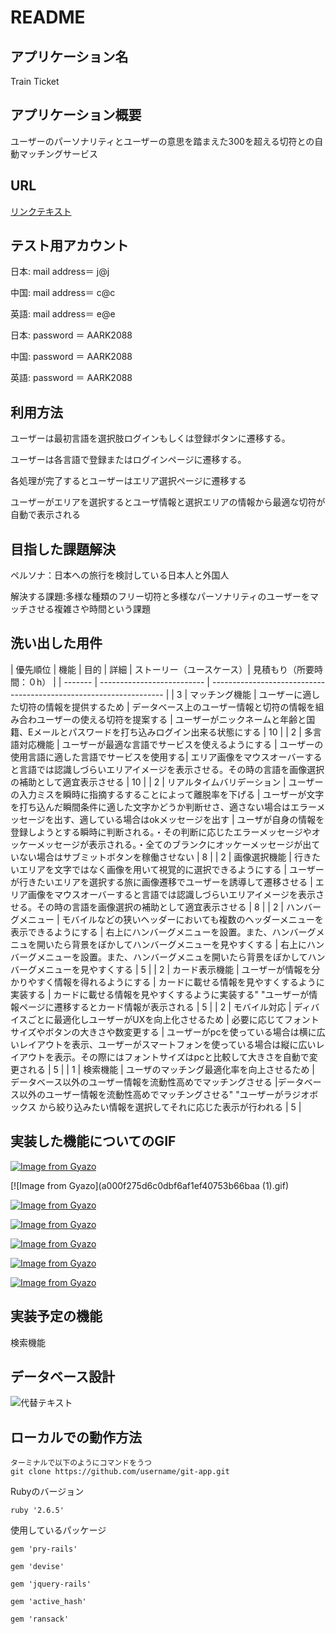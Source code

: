 # README

## アプリケーション名

Train Ticket

## アプリケーション概要

ユーザーのパーソナリティとユーザーの意思を踏まえた300を超える切符との自動マッチングサービス

## URL

[リンクテキスト](URL "タイトル")


## テスト用アカウント

日本: mail address＝ j@j

中国: mail address＝ c@c

英語: mail address＝ e@e

日本: password ＝ AARK2088	

中国: password ＝ AARK2088

英語: password ＝ AARK2088

## 利用方法

ユーザーは最初言語を選択肢ログインもしくは登録ボタンに遷移する。

ユーザーは各言語で登録またはログインページに遷移する。

各処理が完了するとユーザーはエリア選択ページに遷移する

ユーザーがエリアを選択するとユーザ情報と選択エリアの情報から最適な切符が自動で表示される

## 目指した課題解決

ペルソナ：日本への旅行を検討している日本人と外国人

解決する課題:多様な種類のフリー切符と多様なパーソナリティのユーザーをマッチさせる複雑さや時間という課題

## 洗い出した用件

| 優先順位 | 機能                        | 目的                                                                | 詳細 | ストーリー（ユースケース）| 見積もり（所要時間：０h） |
| ------- | -------------------------- | ------------------------------------------------------------------ |
| 3       | マッチング機能               | ユーザーに適した切符の情報を提供するため                                  | データベース上のユーザー情報と切符の情報を組み合わユーザーの使える切符を提案する | ユーザーがニックネームと年齢と国籍、Eメールとパスワードを打ち込みログイン出来る状態にする | 10 | 
| 2       | 多言語対応機能               | ユーザーが最適な言語でサービスを使えるようにする                           | ユーザーの使用言語に適した言語でサービスを使用する| エリア画像をマウスオーバーすると言語では認識しづらいエリアイメージを表示させる。その時の言語を画像選択の補助として適宜表示させる | 10 | 
| 2       | リアルタイムバリデーション     | ユーザーの入力ミスを瞬時に指摘するすることによって離脱率を下げる              | ユーザーが文字を打ち込んだ瞬間条件に適した文字かどうか判断せさ、適さない場合はエラーメッセージを出す、適している場合はokメッセージを出す | ユーザが自身の情報を登録しようとする瞬時に判断される。・その判断に応じたエラーメッセージやオッケーメッセージが表示される。・全てのブランクにオッケーメッセージが出ていない場合はサブミットボタンを稼働させない | 8 |
| 2       | 画像選択機能                 | 行きたいエリアを文字ではなく画像を用いて視覚的に選択できるようにする           | ユーザーが行きたいエリアを選択する旅に画像遷移でユーザーを誘導して遷移させる | エリア画像をマウスオーバーすると言語では認識しづらいエリアイメージを表示させる。その時の言語を画像選択の補助として適宜表示させる | 8 | 
| 2       | ハンバーグメニュー            | モバイルなどの狭いヘッダーにおいても複数のヘッダーメニューを表示できるようにする | 右上にハンバーグメニューを設置。また、ハンバーグメニュを開いたら背景をぼかしてハンバーグメニューを見やすくする | 右上にハンバーグメニューを設置。また、ハンバーグメニュを開いたら背景をぼかしてハンバーグメニューを見やすくする | 5 |
| 2       | カード表示機能               | ユーザーが情報を分かりやすく情報を得れるようにする                          | カードに載せる情報を見やすくするように実装する | カードに載せる情報を見やすくするように実装する"	"ユーザーが情報ページに遷移するとカード情報が表示される | 5 |
| 2       | モバイル対応                | ディバイスごとに最適化しユーザーがUXを向上化させるため                       | 必要に応じてフォントサイズやボタンの大きさや数変更する | ユーザーがpcを使っている場合は横に広いレイアウトを表示、ユーザーがスマートフォンを使っている場合は縦に広いレイアウトを表示。その際にはフォントサイズはpcと比較して大きさを自動で変更される | 5 |
| 1       | 検索機能                    | ユーザのマッチング最適化率を向上させるため                                 | データベース以外のユーザー情報を流動性高めでマッチングさせる |データベース以外のユーザー情報を流動性高めでマッチングさせる"	"ユーザーがラジオボックス から絞り込みたい情報を選択してそれに応じた表示が行われる | 5 |


## 実装した機能についてのGIF


[![Image from Gyazo](https://i.gyazo.com/a557419f530c9d5d83994b04159f5a69.gif)](https://gyazo.com/a557419f530c9d5d83994b04159f5a69)

[![Image from Gyazo](a000f275d6c0dbf6af1ef40753b66baa (1).gif)

[![Image from Gyazo](https://i.gyazo.com/a03133b293bd08ca8d39235979ad1620.gif)](https://gyazo.com/a03133b293bd08ca8d39235979ad1620)

[![Image from Gyazo](https://i.gyazo.com/2e12f8e0a3c772b11900d2d067e16b65.gif)](https://gyazo.com/2e12f8e0a3c772b11900d2d067e16b65)

[![Image from Gyazo](https://i.gyazo.com/00e73aa22e25f576aaacb9bf59651a62.gif)](https://gyazo.com/00e73aa22e25f576aaacb9bf59651a62)

[![Image from Gyazo](https://i.gyazo.com/a7228ed7b44602773463878169876884.gif)](https://gyazo.com/a7228ed7b44602773463878169876884)

[![Image from Gyazo](https://i.gyazo.com/81726889bea54e1ad1143f7f883d252e.gif)](https://gyazo.com/81726889bea54e1ad1143f7f883d252e)

## 実装予定の機能

検索機能

## データベース設計

![代替テキスト](train_ticket.png "ER図[train_ticket]")

## ローカルでの動作方法
  
	ターミナルで以下のようにコマンドをうつ
    git clone https://github.com/username/git-app.git
  Rubyのバージョン

    ruby '2.6.5'

  使用しているパッケージ

    gem 'pry-rails'

    gem 'devise'

    gem 'jquery-rails'

    gem 'active_hash'

    gem 'ransack'

